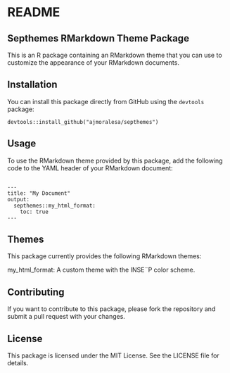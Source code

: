 # README

## Septhemes RMarkdown Theme Package

This is an R package containing an RMarkdown theme that you can use to customize the appearance of your RMarkdown documents.

## Installation

You can install this package directly from GitHub using the `devtools` package:

```devtools::install_github("ajmoralesa/septhemes")```



## Usage

To use the RMarkdown theme provided by this package, add the following code to the YAML header of your RMarkdown document:



```{r}

---
title: "My Document"
output: 
  septhemes::my_html_format:
    toc: true
---

```


## Themes
This package currently provides the following RMarkdown themes:

my_html_format: A custom theme with the INSE¨P color scheme.


## Contributing
If you want to contribute to this package, please fork the repository and submit a pull request with your changes.

## License
This package is licensed under the MIT License. See the LICENSE file for details.